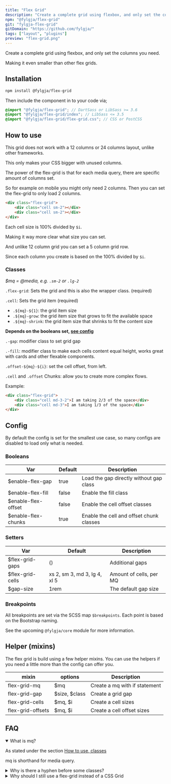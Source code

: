 ```yaml
---
title: "Flex Grid"
description: "Create a complete grid using flexbox, and only set the columns you need."
npm: "@fylgja/flex-grid"
git: "fylgja-flex-grid"
gitDomain: "https://github.com/fylgja/"
tags: ["layout", "plugins"]
preview: "flex-grid.png"
---
```


Create a complete grid using flexbox, and only set the columns you need.

Making it even smaller than other flex grids.

## Installation

```bash
npm install @fylgja/flex-grid
```

Then include the component in to your code via;

```scss 
@import "@fylgja/flex-grid"; // DartSass or LibSass >= 3.6
@import "@fylgja/flex-grid/index"; // LibSass <= 3.5
@import "@fylgja/flex-grid/flex-grid.css"; // CSS or PostCSS
```

## How to use

This grid does not work with a 12 columns or 24 columns layout,
unlike other frameworks.

This only makes your CSS bigger with unused columns.

The power of the flex-grid is that for each media query,
there are specific amount of columns set.

So for example on mobile you might only need 2 columns.
Then you can set the flex-grid to only load 2 columns.

```html
<div class="flex-grid">
    <div class="cell sm-2"></div>
    <div class="cell sm-2"></div>
</div>
```

Each cell size is 100% divided by `$i`.

Making it way more clear what size you can set.

And unlike 12 column grid you can set a 5 column grid row.

Since each column you create is based on the 100% divided by `$i`.

### Classes

_$mq = @media, e.g. `.sm-2` or `.lg-2`_

`.flex-grid`: Sets the grid and this is also the wrapper class. (required)

`.cell`: Sets the grid item (required)

* `.${mq}-${1}`: the grid item size
* `.${mq}-grow`: the grid item size that grows to fit the available space
* `.${mq}-shrink`: the grid item size that shrinks to fit the content size

**Depends on the booleans set, [see config](#config)**

`.-gap`: modifier class to set grid gap

`.-fill`: modifier class to make each cells content equal height,
works great with cards and other flexable components.

`.offset-${mq}-${i}`: set the cell offset, from left.

`.cell` and `.offset` Chunks: allow you to create more complex flows.

Example:

```html
<div class="flex-grid">
    <div class="cell md-3-2">I am taking 2/3 of the space</div>
    <div class="cell md-3">I am taking 1/3 of the space</div>
</div>
```

## Config

By default the config is set for the smallest use case,
so many configs are disabled to load only what is needed.

### Booleans

| Var                 | Default | Description                              |
| ------------------- | ------- | ---------------------------------------- |
| $enable-flex-gap    | true    | Load the gap directly without gap class  |
| $enable-flex-fill   | false   | Enable the fill class                    |
| $enable-flex-offset | false   | Enable the cell offset classes           |
| $enable-flex-chunks | true    | Enable the cell and offset chunk classes |

### Setters

| Var              | Default                      | Description             |
| ---------------- | ---------------------------- | ----------------------- |
| $flex-grid-gaps  | ()                           | Additional gaps         |
| $flex-grid-cells | xs 2, sm 3, md 3, lg 4, xl 5 | Amount of cells, per MQ |
| $gap-size        | 1rem                         | The default gap size    |

### Breakpoints

All breakpoints are set via the SCSS map `$breakpoints`.
Each point is based on the Bootstrap naming.

See the upcoming `@fylgja/core` module for more information.

## Helper (mixins)

The flex grid is build using a few helper mixins.
You can use the helpers if you need a little more than the config can offer you.

| mixin             | options       | Description                   |
| ----------------- | ------------- | ----------------------------- |
| flex-grid-mq      | $mq           | Create a mq with if statement |
| flex-grid-gap     | $size, $class | Create a grid gap             |
| flex-grid-cells   | $mq, $i       | Create a cell sizes           |
| flex-grid-offsets | $mq, $i       | Create a cell offset sizes    |

## FAQ

<details class="faq-panel" open><summary>What is mq?</summary>

As stated under the section [How to use, classes](#Classes)

mq is shorthand for media query.

</details>

<details class="faq-panel"><summary>Why is there a hyphen before some classes?</summary>

Some classes are modifier classes, and we wanted to have different naming,
to separate them from normal CSS class naming.

In the upcoming framework you will see a little more of this.
And we will also add a section to explain our CSS naming convention.

So good stuff to come 😉

</details>

<details class="faq-panel"><summary>Why should I still use a flex-grid instead of a CSS Grid</summary>

It's not an valid answer to say browser support,
since you can use CSS grid in IE11, via Explicit grid (fixed size).

Flex-grid makes sense for flexable grids,
where you don't know the layout before hand.

</details>
